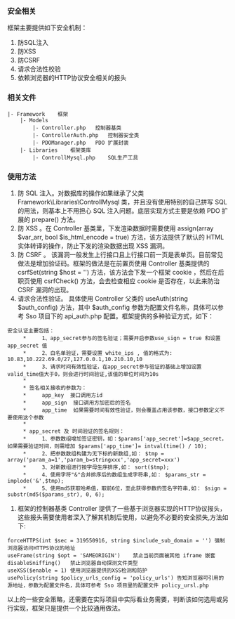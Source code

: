### 安全相关
框架主要提供如下安全机制：
1. 防SQL注入
1. 防XSS
1. 防CSRF
1. 请求合法性校验
1. 依赖浏览器的HTTP协议安全相关的报头

### 相关文件
```
|- Framework	框架
	|- Models
		|- Controller.php 	控制器基类
		|- ControllerAuth.php 	控制器安全类
		|- PDOManager.php 	PDO 扩展封装
	|- Libraries	框架类库
		|- ControllMysql.php 	SQL生产工具
```

### 使用方法
1. 防 SQL 注入。对数据库的操作如果继承了父类 Framework\Libraries\ControllMysql 类，并且没有使用特别的自己拼写 SQL 的用法，则基本上不用担心 SQL 注入问题。底层实现方式主要是依赖 PDO 扩展的 prepare() 方法。
1. 防 XSS 。在 Controller 基类里，下发渲染数据时需要使用 assign(array $var_arr, bool $is_html_encode = true) 方法，该方法提供了默认的 HTML 实体转译的操作，防止下发的渲染数据出现 XSS 漏洞。
1. 防 CSRF 。 该漏洞一般发生上行接口且上行接口前一页是表单页。目前常见做法是增加验证码。框架的做法是在前置页使用 Controller 基类提供的 csrfSet(string $host = '') 方法，该方法会下发一个框架 cookie ，然后在后职页使用 csrfCheck() 方法，会去检查相应 cookie 是否存在，以此来防治 CSRF 漏洞的出现。
1. 请求合法性验证。 具体使用 Controller 父类的 useAuth(string $auth_config) 方法，其中 $auth_config 参数为配置文件名称，具体可以参考 Sso 项目下的 api_auth.php 配置。框架提供的多种验证方式，如下：
```
安全认证主要包括：
     *     1、app_secret参与的签名验证；需要开启参数use_sign = true 和设置 app_secret 值
     *     2、白名单验证，需要设置 white_ips , 值的格式为: 10.83,10.222.69.0/27,127.0.0.1,10.210.10,10
     *     3、请求时间有效性验证，在app_secret参与验证的基础上增加设置 valid_time值大于0，则会进行时间验证,该值的单位时间为10s
     *
     * 签名相关接收的参数为：
     *     app_key  接口调用方id
     *     app_sign  接口调用方加密后的签名
     *     app_time  如果需要时间有效性验证，则会覆盖占用该参数，接口参数定义不要使用这个参数
     *
     * app_secret 及 时间验证的签名规则：
     *     1、参数数组增加签证密钥，如：$params['app_secret']=$app_secret，如果需要验证时间，则需增加 $params['app_time']= intval(time() / 10);
     *     2、把参数数组构建为无下标的新数组,如： $tmp = array('param_a=1','param_b=stringxxx','app_secret=xxx')
     *     3、对新数组进行按字母生序排序,如： sort($tmp);
     *     4、使用字符"&"合并排序后的数组生成字符串,如： $params_str = implode('&',$tmp);
     *     5、使用md5获取哈希值，取前6位，至此获得参数的签名字符串,如： $sign = substr(md5($params_str), 0, 6);
```
1. 框架的控制器基类 Controller 提供了一些基于浏览器实现的HTTP协议报头，这些报头需要使用者深入了解其机制后使用，以避免不必要的安全损失,方法如下:
```
forceHTTPS(int $sec = 319550916, string $include_sub_domain = '') 强制浏览器访问HTTPS协议的地址
useFrame(string $opt = 'SAMEORIGIN')	禁止当前页面被其他 iframe 嵌套
disableSniffing()	禁止浏览器自动探测文件类型
useXSS($enable = 1)	使用浏览器提供的XSS检测和防护
usePolicy(string $policy_urls_config = 'policy_urls') 告知浏览器可引用的源地址，参数为配置文件名，具体可参考 Sso 项目里的配置文件 policy_ursl.php
```

以上的一些安全策略，还需要在实际项目中实际看业务需要，判断该如何选用或另行实现，框架只是提供一个比较通用做法。